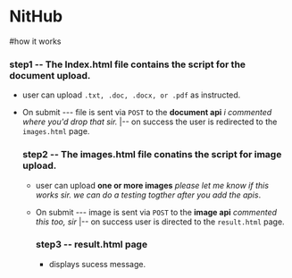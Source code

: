 # NitHub

#how it works
### step1 -- The Index.html file contains the script for the document upload.
- user can upload `.txt, .doc, .docx, or .pdf` as instructed.
- On submit --- file is sent via `POST` to the **document api** *i commented where you'd drop that sir.*
            |-- on success the user is redirected to the `images.html` page.

  ### step2 -- The images.html file conatins the script for image upload.
  - user can upload **one or more images** *please let me know if this works sir. we can do a testing togther after you add the apis*.
  - On submit --- image is sent via `POST` to the **image api** *commented this too, sir*
              |-- on success user is directed to the `result.html` page.

      ### step3 -- result.html page
    - displays sucess message.

